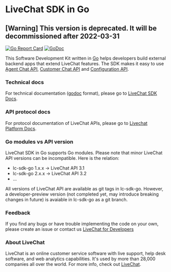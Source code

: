 # LiveChat SDK in Go

## [Warning] This version is deprecated. It will be decommissioned after 2022-03-31

[![Go Report Card](https://goreportcard.com/badge/github.com/livechat/lc-sdk-go)](https://goreportcard.com/report/github.com/livechat/lc-sdk-go)
[![GoDoc](https://godoc.org/github.com/livechat/lc-sdk-go?status.svg)](https://godoc.org/github.com/livechat/lc-sdk-go)

This Software Development Kit written in [Go](https://go.dev/) helps developers build external backend apps that extend LiveChat features. The SDK makes it easy to use [Agent Chat API](https://developers.livechatinc.com/docs/messaging/agent-chat-api/), [Customer Chat API](https://developers.livechatinc.com/docs/messaging/customer-chat-api/) and [Configuration API](https://developers.livechatinc.com/docs/management/configuration-api/).

### Technical docs

For technical documentation ([godoc](https://godoc.org/) format), please go to [LiveChat SDK Docs](https://godoc.org/github.com/livechat/lc-sdk-go).

### API protocol docs

For protocol documentation of LiveChat APIs, please go to [Livechat Platform Docs](https://developers.livechatinc.com/docs/).

### Go modules vs API version

LiveChat SDK in Go supports Go modules. Please note that minor LiveChat API versions can be incompatible. Here is the relation:
* lc-sdk-go 1.x.x -> LiveChat API 3.1
* lc-sdk-go 2.x.x -> LiveChat API 3.2
* ...

All versions of LiveChat API are available as git tags in lc-sdk-go. However, a developer-preview version (not completed yet, may introduce breaking changes in future) is avaiable in lc-sdk-go as a git branch.

### Feedback

​If you find any bugs or have trouble implementing the code on your own, please create an issue or contact us [LiveChat for Developers](https://developers.livechatinc.com/)

### About LiveChat

LiveChat is an online customer service software with live support, help desk software, and web analytics capabilities. It's used by more than 28,000 companies all over the world. For more info, check out [LiveChat](https://livechatinc.com/).
